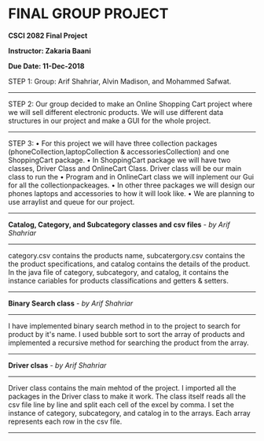 # FINAL GROUP PROJECT

**CSCI 2082 Final Project**

**Instructor: Zakaria Baani**

**Due Date: 11-Dec-2018**

STEP 1: Group: Arif Shahriar, Alvin Madison, and Mohammed Safwat.

----

STEP 2: Our group decided to make an Online Shopping Cart project where we will sell different electronic products. We will use different data structures in our project and make a GUI for the whole project.

----

STEP 3:
•	For this project we will have three collection packages (phoneCollection,laptopCollection & accessoriesCollection) and one ShoppingCart package.
•	In ShoppingCart package we will have two classes, Driver Class and OnlineCart Class. Driver class will be our main class to run the
•	Program and in OnlineCart class we will inplement our Gui for all the collectionpackeages.
•	In other three packages we will design our phones laptops and accessories to how it will look like.
•	We are planning to use arraylist and queue for our project.

---

**Catalog, Category, and Subcategory classes and csv files** - *by Arif Shahriar*

---

category.csv contains the products name, subcatergory.csv contains the the product specifications, and catalog contains the details
of the product. In the java file of category, subcategory, and catalog, it contains the instance cariables for products classifications
and getters & setters.

---

**Binary Search class** - *by Arif Shahriar*

---

I have implemented binary search method in to the project to search for product by it's name. I used bubble sort to sort the array of
products and implemented a recursive method for searching the product from the array.

---

**Driver clsas** - *by Arif Shahriar*

---

Driver class contains the main mehtod of the project. I imported all the packages in the Driver class to make it work.
The class itself reads all the csv file line by line and split each cell of the excel by comma. I set the instance of category, subcategory, and catalog in to the arrays. Each array represents each row in the csv file.

---
